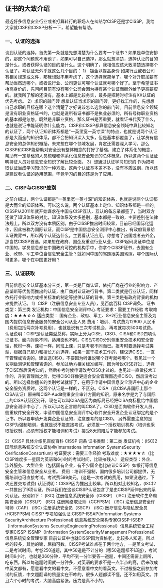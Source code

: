 ## 证书的大致介绍


最近好多信息安全行业或者打算转行的职场人在纠结学CISP还是学CISSP，我给大家就CISP和CISSP分析一下，希望能有帮助。 
### 一、认证的选择 
谈到认证的选择，首先第一条就是先想清楚为什么要考一个证书？如果是单位安排的，那这个问题就不用谈了，如果可以自己选择，那么就想清楚，选择认证的目的是什么，或者获得认证的目的是什么。这个明确了，我相信应该大致清楚选择哪个认证了。考认证无外乎就这么几个目的： 
1） 镀金以提高身价 
如果行业或者公司有相关规定或文件，那我想就不用考虑了，这个选择就简单了。哪个对升职加薪有帮助当然选哪个，或者说行业、公司更认可哪个认证就考哪个好了。至于希望证书抬高身价的，先问问目前有没有哪个公司会因为持有某个认证而额外给予更高薪资的。就我所了解的还没有，基本上都是比较务实，最多是招聘时标注有XX认证的优先考虑。 
2）求职的敲门砖 
想拿认证当求职的敲门砖，更好找工作的，先想想自己求职的目标在哪？这个清楚了才好说该怎么选你的敲门砖。目前信息安全领域是没有职业资格证书的，也就是说所有证书都不是执业必须的，所有号称职业资格的基本都是忽悠。既然是非职业资格，那么证书是否重要，就看证书代表了什么，也就是说证书能证明你什么能力。CISP和CISSP都算信息安全领域中算比较知名的认证了，两个认证知识体系都是“一英里宽一英寸深”的特点，也就是说两个认证都是大而全的知识体系，都不会把知识深入太多，但是基本都覆盖了，让学员有信息安全的总体知识概括，未来想在哪个领域发展，肯定还需要深入学习。那么CISSP和CISP能帮助对安全没有整体概念的打好了基础，建立了体系化的概念，帮助有一定基础的人员梳理和体系化信息安全知识的总体概念，所以这两个认证证明持证人员对信息安全知识了解比较全面。 
3）想通过认证学习知识的 
作为把考取认证当成学习知识的一种方法，这两个认证基本差不多，没有本质区别，所以还是建议看认证的适用范围，毕竟学习的目的还是为了应用。 
### 二、CISP与CISSP差别 
之前介绍过，两个认证都是"一英里宽一英寸深"的知识体系，也就是说两个认证都是大而全的知识体系。可以这么说，两个认证基本上定位、知识体系都是一样的。CISSP从2011年就开始谋求在中国与CISP互认，互认的备忘录都签了，当时双方还做了知识体系的对比，知识体系没太多差别，基本都是一致的，主要差别在法律法规上。所以双方没有本质区别。由于CISSP推出时间较早，目前已经国际化运作，因此被称为国际认证。而CISP是中国信息安全测评中心推出，有政府背景给认证做背书，所以两个认证选什么，主要看认证应用。你想考了出国或者去外企，那当然CISSP首选，如果想在政府、国企及重点行业从业，CISP起码发证单位是中国的，学员信息都在中国政府可控的机构手中，你拿个CISSP证书，去国有企业、政府、军工单位当信息安全主管？就如同中国的驾照跟美国驾照，哪个国际认可更多，哪个在中国更好用？ 

### 三、认证获取 
目前信息安全认证基本分三类，第一类是厂商认证，依托厂商在行业的影响力、产品垄断等优势而推出的认证，由厂商对认证进行背书。第二类就是行业认证，同样依托行业影响力或相关标准的制定等提供认证的背书。第三类是有政府背景的机构来提供认证。 
1）CISP（注册信息安全专业人员），见百度百科 CISP词条。 
证书类型：第三类 
发证机构：中国信息安全测评中心 
考证要求：需要工作经验 
考取难度：★★★☆☆ 
适应类型： 国有企业、政府、军工、8+2行业信息安全主管及为国内提供信息安全服务的安全公司从业人员 
费用：培训、考试费为12800 人民币（费用包括两次补考费用），也就是说有三次考试机会，再考就每次500考试费。 
认证说明：CISP是认证类型总称，实际上分为CISE、CISO、CISA和CISD四项认证证书。面向对象不同，适用面也不同。CISE/CISO分别侧重安全技术和安全管理，教材一样，课程一样，同班上课，只是考卷不同而已。报考时要选择考试类型，根据自己能力和擅长方向选择，如果一直干技术工作的，建议选CISE，一直干管理或咨询的，建议选CISO，不要因为听谁说哪个好考就考哪个。我见过一个长期做测评和管理咨询的，参加过地方相关标准编写，因为听说CISE好过，选择了CISE然后没考过的，然后补考时候申请改考CISO才过的。也见过一直做技术工作的，升到管理岗之后，觉得CISO好像更适合安全管理而选择CISO，然后没考过的。所以选择你擅长的类别考试就好了，在用于申请中国信息安全测评中心的企业安全服务资质时，这两个认证是一样的，不区分。CISA（此CISA非国际上那个CISA认证）原来叫CISP-Audit侧重安全审计方面的知识，原来名字是为了与国际上的CISA认证区别开，现在可以叫CISA是因为商标局已经把CISA商标批给中国信息安全测评中心了，所以可以名正言顺的叫CISA了。CISD是面向软件开发人员，侧重软件安全开发，申请中国信息安全测评中心软件安全开发企业认证绑定的是个证书，所以要申请开发类企业认证的，注意要考的是CISD。 
另外需要注意的是CISP为强制培训，也就是说不能直接考试，必须报一个授权培训机构（培训也采取授权制，必须有授权才能培训和考试）接受8天的陪后才能参加考试。 

2）CISSP 具体介绍见百度百科 CISSP 词条 
证书类型：第二类 
发证机构：(ISC)2国际信息系统安全认证协会(Internationa Information SystemsSecurity CerificationConsortium) 
考证要求：需要工作经验 
考取难度：★★★★☆（比CISP难度多一星因为英语和6小时的考试时间，比较摧残人） 
适应类型：外企、涉外服务、大型企业（包括国有企业，有不少国企也比较认CISSP）如银行等信息安全主管和信息安全从业者。 
费用：培训不强制，国内很多培训公司都提供，无需培训也可直接考试。考试费599美元。(这是一次考试的费用，如果没通过，下次还要交考试费) 
认证说明：CISSP因为推出比较早，所以相对比较知名，(ISC)2一共推出了9项认证，所以我们在这谈CISSP认证包含了是由CISSP延伸出来的系列认证。分别如下： 
(ISC) 注册信息系统安全师（CISSP） 
(ISC) 注册软件生命周期安全师（CSSLP） 
(ISC) 注册网络取证师（CCFPSM） 
(ISC) 注册信息安全许可师（CAP） 
(ISC) 注册系统安全员（SSCP） 
(ISC) 医疗信息与隐私安全员 (HCISPPSM) 
CISSP 专项加强认证:CISSP-ISSAP(Information Systems SecurityArchitecture Professional) 信息系统安全架构专家CISSP-ISSEP（InformationSystems SecurityEngineeringProfessional）信息系统安全工程专家CISSP-ISSMP（Information SystemSecurityManagement Professional）信息系统安全管理专家 
目前认证中也就CISSP因为资格老，比较多人知道，所以考的较多，其他的嘛，屈指可数。CISSP考试难点在于两个地方，一是英文考试，二是考试时间。考卷250道题，其中50道是不计分的（哪50道题都不知道），考试时间6小时，也就是360分钟，平均不到一分半要答一道题，中间还需要上厕所，吃东西，所以每道题时间就一分钟多，对英语的要求不是一点半点的高，后来改成中英文都有，愿意看中文的看中文，不愿意看中文的看英文。不过根据之前参加考试的反馈，中文题翻译的质量实在不咋的，很多人题都读不懂，还不如用英文。并且六个小时的考试，大脑高度紧张，压力是真不小的。 
